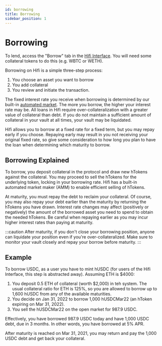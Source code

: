 ```yaml
---
id: borrowing
title: Borrowing
sidebar_position: 1
---
```


# Borrowing

To lend, access the "Borrow" tab in the [Hifi Interface](https://app.hifi.finance). You will need some collateral
tokens to do this (e.g. WBTC or WETH).

Borrowing on Hifi is a simple three-step process:

1. You choose an asset you want to borrow
2. You add collateral
3. You review and initiate the transaction.

The fixed interest rate you receive when borrowing is determined by our built-in [automated
market](../technical-reference/market-making/hifi-pool.md). The more you borrow, the higher your interest rate may be. All loans in Hifi require over-collateralization with a greater value of collateral than debt. If you do not maintain a sufficient amount of collateral in your vault at all times, your vault may be liquidated.

Hifi allows you to borrow at a fixed rate for a fixed term, but you may repay early if you choose. Repaying early may result in you not receiving your original fixed rate, so give some consideration to how long you plan to have the loan when determining which maturity to borrow.

## Borrowing Explained

To borrow, you deposit collateral in the protocol and draw new hTokens against the collateral. You may proceed to sell
the hTokens for the underlying token, locking in your borrowing rate. Hifi has a built-in automated market maker (AMM) to enable efficient selling of hTokens.

At maturity, you must repay the debt to reclaim your collateral. Of course, you may also repay your debt earlier than the maturity by returning the hTokens you have drawn. Interest rate changes may affect (positively or negatively) the amount of the borrowed asset you need to spend to obtain the needed hTokens. Be careful when repaying earlier as you may incur higher interest rates than paying at maturity.

:::caution
After maturity, if you don't close your borrowing position, anyone can liquidate your position even if you're
over-collateralized. Make sure to monitor your vault closely and repay your borrow before maturity.
:::

## Example

To borrow USDC, as a user you have to mint hUSDC (for users of the Hifi Interface, this step is abstracted away).
Assuming ETH is $4000:

1. You deposit 0.5 ETH of collateral (worth $2,000) in teh system. The usual collateral ratio for ETH is 125%, so you are allowed to
   borrow up to 1,600 hUSDC from any of the available maturities.
2. You decide on Jan 31, 2022 to borrow 1,000 hUSDCMar22 (an hToken expiring on Mar 31, 2022).
3. You sell the hUSDCMar22 on the open market for 987.9 USDC.

Effectively, you have borrowed 987.9 USDC today and have 1,000 USDC debt, due in 3 months. In other words, you have
borrowed at 5% APR.

After maturity is reached on Mar 31, 2021, you may return and pay the 1,000 USDC debt and get back your collateral.
